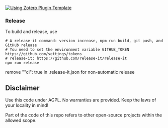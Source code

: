 

[![Using Zotero Plugin Template](https://img.shields.io/badge/Using-Zotero%20Plugin%20Template-blue?style=flat-square&logo=github)](https://github.com/windingwind/zotero-plugin-template)

### Release

To build and release, use

```shell
# A release-it command: version increase, npm run build, git push, and GitHub release
# You need to set the environment variable GITHUB_TOKEN https://github.com/settings/tokens
# release-it: https://github.com/release-it/release-it
npm run release
```

remove ""ci": true in .release-it.json for non-automatic release


## Disclaimer

Use this code under AGPL. No warranties are provided. Keep the laws of your locality in mind!

Part of the code of this repo refers to other open-source projects within the allowed scope.